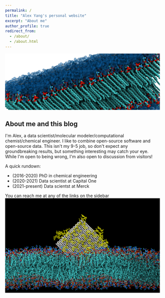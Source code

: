 ```yaml
---
permalink: /
title: "Alex Yang's personal website"
excerpt: "About me"
author_profile: true
redirect_from: 
  - /about/
  - /about.html
---
```


![Some of my research][bilayer]


About me and this blog
-------
I'm Alex, a data scientist/molecular modeler/computational chemist/chemical engineer.
I like to combine open-source software and open-source data.
This isn't my 9-5 job, so don't expect any groundbreaking results, but something interesting may catch your eye.
While I'm open to being wrong, I'm also open to discussion from visitors!


A quick rundown:
- (2016-2020) PhD in chemical engineering 
- (2020-2021) Data scientist at Capital One
- (2021-present) Data scientst at Merck


You can reach me at any of the links on the sidebar
![Graphene image][graphene]


[bilayer]: /images/bilayer.png
[graphene]: /images/graphene.png
